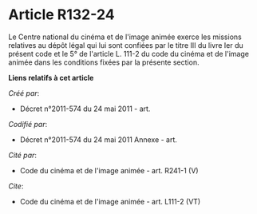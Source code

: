 # Article R132-24

Le Centre national du cinéma et de l'image animée exerce les missions relatives au dépôt légal qui lui sont confiées par le
titre III du livre Ier du présent code et le 5° de l'article L. 111-2 du code du cinéma et de l'image animée dans les
conditions fixées par la présente section.

**Liens relatifs à cet article**

_Créé par_:

  - Décret n°2011-574 du 24 mai 2011  - art.

_Codifié par_:

  - Décret n°2011-574 du 24 mai 2011 Annexe - art.

_Cité par_:

  - Code du cinéma et de l'image animée - art. R241-1 (V)

_Cite_:

  - Code du cinéma et de l'image animée - art. L111-2 (VT)

